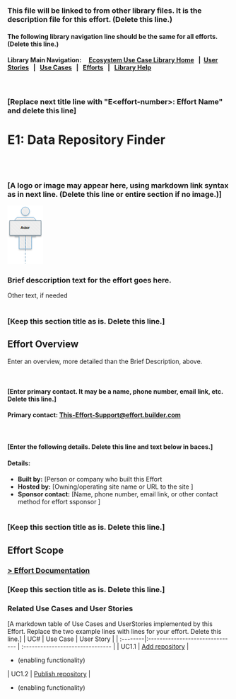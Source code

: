 ### This file will be linked to from other library files. It is the description file for this effort. (Delete this line.)

#### The following library navigation line should be the same for all efforts. (Delete this line.)
#### Library Main Navigation: &nbsp; &nbsp;  [Ecosystem Use Case Library Home](https://github.com/NIH-NICHD-Ecosystem) &nbsp; | &nbsp;[User Stories](https://github.com/NIH-NICHD-Ecosystem/UserStories/blob/main/README.md)  &nbsp; | &nbsp; [Use Cases](https://github.com/NIH-NICHD-Ecosystem/UseCases/blob/main/README.md) &nbsp; | &nbsp; [Efforts](https://github.com/NIH-NICHD-Ecosystem/Efforts/blob/main/README.md) &nbsp; | &nbsp; [Library Help](https://github.com/NIH-NICHD-Ecosystem/LibraryHelp/blob/main/README.md)

</br>

### [Replace next title line with "E\<effort-number\>: Effort Name" and delete this line]
# E1: Data Repository Finder 

<br/><br/>
### [A logo or image may appear here, using markdown link syntax as in next line. (Delete this line or entire section if no image.)]
![This is a sample image](./assets/En-Sample.png)
<br/>

### Brief desccription text for the effort goes here.
Other text, if needed
<br/><br/>

### [Keep this section title as is. Delete this line.]
## Effort Overview
<p> Enter an overview, more detailed than the Brief Description, above.</p>
<br/>

#### [Enter primary contact. It may be a name, phone number, email link, etc. Delete this line.]
#### Primary contact:  [This-Effort-Support@effort.builder.com](mailto:This-Effort-Support@effort.builder.com?subject=This-Effort-Support)<br/>
<br/>

#### [Enter the following details. Delete this line and text below in baces.]
#### Details: 
* <b> Built by:</b> [Person or company who built this Effort</br>
* <b> Hosted by:</b> [Owning/operating site name or URL to the site ] <br/>
* <b> Sponsor contact:</b> [Name, phone number, email link, or other contact method for effort ssponsor ]
<br/><br/>

### [Keep this section title as is. Delete this line.]
## Effort Scope

### [> Effort Documentation](https://github.com/NIH-NICHD-Ecosystem/E1_Data-Repository-Finder/blob/main/Documentation/Use-Cases-Overview.md) 

### [Keep this section title as is. Delete this line.]
### Related Use Cases and User Stories
[A markdown table of Use Cases and UserStories implemented by this Effort. Replace the two example lines with lines for your effort. Delete this line.]
| UC# | Use Case  |  User Story    | 
| :--------|:------------------------------- | :------------------------------- | 
| UC1.1 | [Add repository](https://github.com/NIH-NICHD-Ecosystem/E1_Data-Repository-Finder/blob/main/Documentation/1_Use-Cases/Pages/UC1.1_Add-Repository.md) | <ul><li>(enabling functionality)</li></ul>
| UC1.2 | [Publish repository](https://github.com/NIH-NICHD-Ecosystem/E1_Data-Repository-Finder/blob/main/Documentation/1_Use-Cases/Pages/UC1.2-PublishRepository.md) | <ul><li>(enabling functionality)</li></ul>

